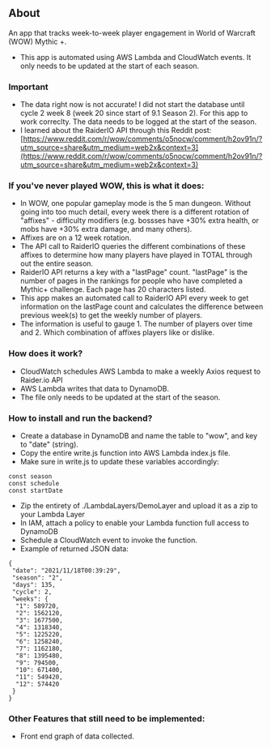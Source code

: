 ## About

An app that tracks week-to-week player engagement in World of Warcraft (WOW) Mythic +.

- This app is automated using AWS Lambda and CloudWatch events. It only needs to be updated at the start of each season.

### Important

- The data right now is not accurate! I did not start the database until cycle 2 week 8 (week 20 since start of 9.1 Season 2). For this app to work correclty. The data needs to be logged at the start of the season.
- I learned about the RaiderIO API through this Reddit post: [https://www.reddit.com/r/wow/comments/o5nocw/comment/h2ov91n/?utm_source=share&utm_medium=web2x&context=3](https://www.reddit.com/r/wow/comments/o5nocw/comment/h2ov91n/?utm_source=share&utm_medium=web2x&context=3)

### If you've never played WOW, this is what it does:

- In WOW, one popular gameplay mode is the 5 man dungeon. Without going into too much detail, every week there is a different rotation of "affixes" - difficulty modifiers (e.g. bossses have +30% extra health, or mobs have +30% extra damage, and many others).
- Affixes are on a 12 week rotation.
- The API call to RaiderIO queries the different combinations of these affixes to determine how many players have played in TOTAL through out the entire season.
- RaiderIO API returns a key with a "lastPage" count. "lastPage" is the number of pages in the rankings for people who have completed a Mythic+ challenge. Each page has 20 characters listed.
- This app makes an automated call to RaiderIO API every week to get information on the lastPage count and calculates the difference between previous week(s) to get the weekly number of players.
- The information is useful to gauge 1. The number of players over time and 2. Which combination of affixes players like or dislike.

### How does it work?

- CloudWatch schedules AWS Lambda to make a weekly Axios request to Raider.io API
- AWS Lambda writes that data to DynamoDB.
- The file only needs to be updated at the start of the season.

### How to install and run the backend?

- Create a database in DynamoDB and name the table to "wow", and key to "date" (string).
- Copy the entire write.js function into AWS Lambda index.js file.
- Make sure in write.js to update these variables accordingly:

`const season`<br/>
`const schedule`<br/>
`const startDate`<br/>

- Zip the entirety of ./LambdaLayers/DemoLayer and upload it as a zip to your Lambda Layer
- In IAM, attach a policy to enable your Lambda function full access to DynamoDB
- Schedule a CloudWatch event to invoke the function.
- Example of returned JSON data:

```
{
 "date": "2021/11/18T00:39:29",
 "season": "2",
 "days": 135,
 "cycle": 2,
 "weeks": {
  "1": 589720,
  "2": 1562120,
  "3": 1677500,
  "4": 1318340,
  "5": 1225220,
  "6": 1258240,
  "7": 1162180,
  "8": 1395480,
  "9": 794500,
  "10": 671400,
  "11": 549420,
  "12": 574420
 }
}

```

### Other Features that still need to be implemented:

- Front end graph of data collected.

